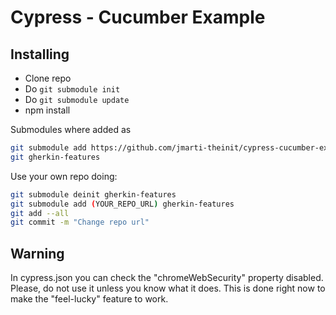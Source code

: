 # Cypress - Cucumber Example

## Installing

- Clone repo
- Do `git submodule init`
- Do `git submodule update`
- npm install

Submodules where added as

```sh
git submodule add https://github.com/jmarti-theinit/cypress-cucumber-examples-features.git
git gherkin-features
```

Use your own repo doing:

```sh
git submodule deinit gherkin-features
git submodule add (YOUR_REPO_URL) gherkin-features
git add --all
git commit -m "Change repo url"
```

## Warning

In cypress.json you can check the "chromeWebSecurity" property disabled. Please, do not use it
unless you know what it does. This is done right now to make the "feel-lucky" feature to work.

